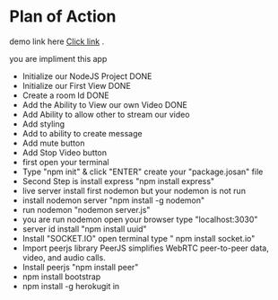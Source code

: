 # Plan of Action
demo link here [Click link](https://intense-falls-56527.herokuapp.com/2bf50a0b-dfa8-4eea-960d-f090c3fc2be8) .

you are impliment this app 
- Initialize our NodeJS Project DONE
- Initialize our First View DONE
- Create a room Id DONE
- Add the Ability to View our own Video DONE
- Add Ability to allow other to stream our video
- Add styling
- Add to ability to create message
- Add mute button
- Add Stop Video button
- first open your terminal
-  Type "npm init" & click "ENTER" create your "package.josan" file
- Second Step is install express "npm install express" 
- live server install first nodemon but your nodemon is not run 
- install nodemon server "npm install -g nodemon"
- run nodemon "nodemon server.js"
- you are run nodemon open your browser type "localhost:3030"
- server id install "npm install uuid"
- Install "SOCKET.IO" open terminal type " npm install socket.io"
- Import peerjs library PeerJS simplifies WebRTC peer-to-peer data, video, and audio calls.
- Install peerjs "npm install peer"
- npm install bootstrap
- npm install -g herokugit in
